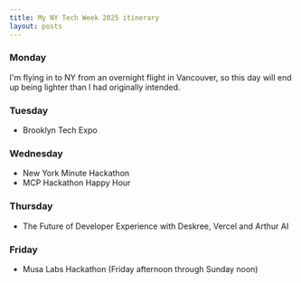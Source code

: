 ```yaml
---
title: My NY Tech Week 2025 itinerary
layout: posts
---
```

### Monday
I'm flying in to NY from an overnight flight in Vancouver, so this day will end up being lighter than I had originally intended. 
### Tuesday 
- Brooklyn Tech Expo 
### Wednesday 
- New York Minute Hackathon 
- MCP Hackathon Happy Hour
### Thursday 
- The Future of Developer Experience with Deskree, Vercel and Arthur AI
### Friday 
- Musa Labs Hackathon (Friday afternoon through Sunday noon)

